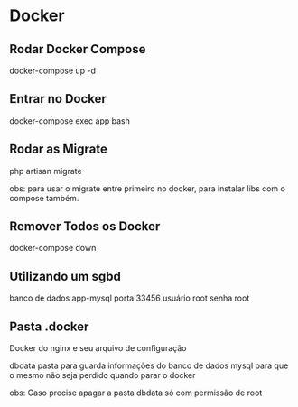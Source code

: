 # Docker

## Rodar Docker Compose

docker-compose up -d

## Entrar no Docker 

docker-compose exec app bash

## Rodar as Migrate 

php artisan migrate

obs: para usar o migrate entre primeiro no docker, para instalar libs com o compose também.

## Remover Todos os Docker

docker-compose down

## Utilizando um sgbd 

banco de dados app-mysql porta 33456 usuário root senha root

## Pasta .docker

Docker do nginx e seu arquivo de configuração 

dbdata pasta para guarda informações do banco de dados mysql para que o mesmo não seja perdido quando parar o docker

obs: Caso precise apagar a pasta dbdata só com permissão de root

